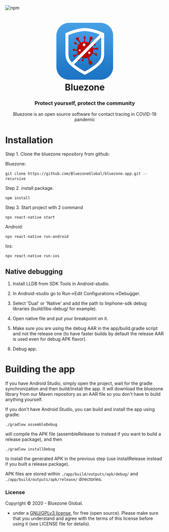 ![npm](https://img.shields.io/npm/dw/react-native)

<h1 align="center">
  <img src="logo.png"/><br/>
  Bluezone
</h1>

<h3 align="center">
Protect yourself, protect the community
</h3>
<p align="center" >Bluezone is an open source software for contact tracing in COVID-19 pandemic<p>

# Installation

Step 1. Clone the bluezone repository from github:

<p> Bluezone: </p>

```
git clone https://github.com/BluezoneGlobal/bluezone-app.git --recursive
```

Step 2. install package.
```
npm install
```

Step 3. Start project with 2 command

```
npx react-native start
```

Android:
```
npx react-native run-android
```

Ios:
```
npx react-native run-ios
```

## Native debugging

1. Install LLDB from SDK Tools in Android-studio.

2. In Android-studio go to Run->Edit Configurations->Debugger.

3. Select 'Dual' or 'Native' and add the path to linphone-sdk debug libraries (build/libs-debug/ for example).

4. Open native file and put your breakpoint on it.

5. Make sure you are using the debug AAR in the app/build.gradle script and not the release one (to have faster builds by default the release AAR is used even for debug APK flavor).

6. Debug app.

# Building the app

If you have Android Studio, simply open the project, wait for the gradle synchronization and then build/install the app.
It will download the bluezone library from our Maven repository as an AAR file so you don't have to build anything yourself.

If you don't have Android Studio, you can build and install the app using gradle:
```
./gradlew assembleDebug
```
will compile the APK file (assembleRelease to instead if you want to build a release package), and then
```
./gradlew installDebug
```
to install the generated APK in the previous step (use installRelease instead if you built a release package).

APK files are stored within ```./app/build/outputs/apk/debug/``` and ```./app/build/outputs/apk/release/``` directories.

### License

Copyright © 2020 - Bluezone Global.

 - under a [GNU/GPLv3 license](https://www.gnu.org/licenses/gpl-3.0.en.html), for free (open source). Please make sure that you understand and agree with the terms of this license before using it (see LICENSE file for details).

